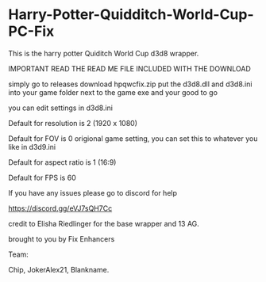 # Harry-Potter-Quidditch-World-Cup-PC-Fix

This is the harry potter Quiditch World Cup d3d8 wrapper.

IMPORTANT READ THE READ ME FILE INCLUDED WITH THE DOWNLOAD

simply go to releases download hpqwcfix.zip put the d3d8.dll and d3d8.ini into your game folder next to the game exe and your good to go 

you can edit settings in d3d8.ini 

Default for resolution is 2 (1920 x 1080) 

Default for FOV is 0 origional game setting, you can set this to whatever you like in d3d9.ini

Default for aspect ratio is 1 (16:9)

Default for FPS is 60 

If you have any issues please go to discord for help 

https://discord.gg/eVJ7sQH7Cc

credit to Elisha Riedlinger for the base wrapper and 13 AG.

brought to you by Fix Enhancers 

Team: 

Chip, JokerAlex21, Blankname.
